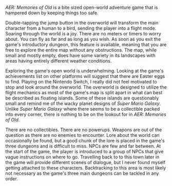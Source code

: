 *AER: Memories of Old* is a bite sized open-world adventure game that is hampered down by keeping things too safe. 

Double-tapping the jump button in the overworld will transform the main character from a human to a bird, sending the player into a flight mode. Soaring through the world is a joy. There are no meters or timers to worry about. You can fly as far and as long as you wish. As soon as you exit the game's introductory dungeon, this feature is available, meaning that you are free to explore the entire map without any obstructions. The map, while small and mostly empty, does have some variety in its landscapes with areas having entirely different weather conditions.

Exploring the game's open world is underwhelming. Looking at the game's achievements list on other platforms will suggest that there are Easter eggs to find. Playing on the Nintendo Switch, I really did not feel motivated to stop and look around the overworld. The overworld is designed to utilize the flight mechanics as most of the game's map is split apart in what can best be described as floating islands. Some of these islands are questionably small and remind me of the wacky planet designs of *Super Mario Galaxy*. Unlike *Super Mario Galaxy* where there seems to be a collectible packed into every corner, there is nothing to be on the lookout for in *AER: Memories of Old*.

There are no collectibles. There are no powerups. Weapons are out of the question as there are no enemies to encounter. Lore about the world can occasionally be found, but a good chunk of the lore is placed in the game's three dungeons and is difficult to miss. NPCs are few and far between. At the start of the game, the player is introduced to a group of NPCs that give vague instructions on where to go. Travelling back to to this town later in the game will provide different scenes of dialogue, but I never found myself getting attached to these characters. Backtracking to this area is most likely not necessary as the game's three main dungeons can be tackled in any order.

